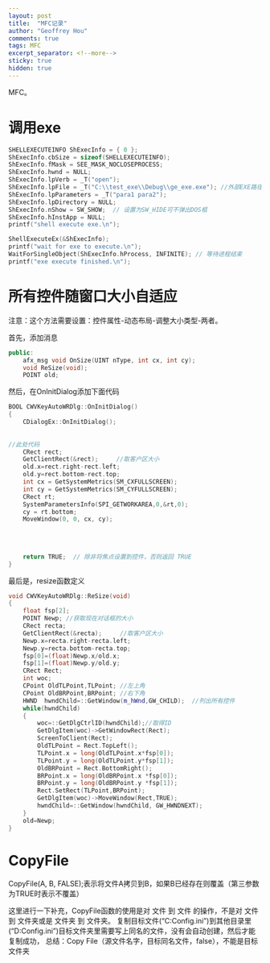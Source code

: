 ```yaml
---
layout: post
title:  "MFC记录"
author: "Geoffrey Hou"
comments: true
tags: MFC
excerpt_separator: <!--more-->
sticky: true
hidden: true
---
```


<head>
    <script src="https://cdn.mathjax.org/mathjax/latest/MathJax.js?config=TeX-AMS-MML_HTMLorMML" type="text/javascript"></script>
    <script type="text/x-mathjax-config">
        MathJax.Hub.Config({
            tex2jax: {
            skipTags: ['script', 'noscript', 'style', 'textarea', 'pre'],
            inlineMath: [['$','$']]
            }
        });
    </script>
</head>

MFC。<!--more-->


# **调用exe**

```c++
SHELLEXECUTEINFO ShExecInfo = { 0 }; 
ShExecInfo.cbSize = sizeof(SHELLEXECUTEINFO); 
ShExecInfo.fMask = SEE_MASK_NOCLOSEPROCESS; 
ShExecInfo.hwnd = NULL; 
ShExecInfo.lpVerb = _T("open"); 
ShExecInfo.lpFile = _T("C:\\test_exe\\Debug\\ge_exe.exe"); //外部EXE路径 
ShExecInfo.lpParameters = _T("para1 para2"); 
ShExecInfo.lpDirectory = NULL; 
ShExecInfo.nShow = SW_SHOW;  // 设置为SW_HIDE可不弹出DOS框
ShExecInfo.hInstApp = NULL; 
printf("shell execute exe.\n"); 

ShellExecuteEx(&ShExecInfo); 
printf("wait for exe to execute.\n"); 
WaitForSingleObject(ShExecInfo.hProcess, INFINITE); // 等待进程结束 
printf("exe execute finished.\n"); 
```

# 所有控件随窗口大小自适应

注意：这个方法需要设置：控件属性-动态布局-调整大小类型-两者。

首先，添加消息

```c++
public:
	afx_msg void OnSize(UINT nType, int cx, int cy);
	void ReSize(void);
	POINT old;
```

然后，在OnInitDialog添加下面代码

```c++
BOOL CWVKeyAutoWRDlg::OnInitDialog()
{
	CDialogEx::OnInitDialog();
 
 
//此处代码
	CRect rect;    
	GetClientRect(&rect);     //取客户区大小  
	old.x=rect.right-rect.left;
	old.y=rect.bottom-rect.top;
	int cx = GetSystemMetrics(SM_CXFULLSCREEN);
	int cy = GetSystemMetrics(SM_CYFULLSCREEN);
	CRect rt;
	SystemParametersInfo(SPI_GETWORKAREA,0,&rt,0);
	cy = rt.bottom;
	MoveWindow(0, 0, cx, cy);
 
 
 
 
	return TRUE;  // 除非将焦点设置到控件，否则返回 TRUE
}
```

最后是，resize函数定义

```c++
void CWVKeyAutoWRDlg::ReSize(void)
{
	float fsp[2];
	POINT Newp; //获取现在对话框的大小
	CRect recta;    
	GetClientRect(&recta);     //取客户区大小  
	Newp.x=recta.right-recta.left;
	Newp.y=recta.bottom-recta.top;
	fsp[0]=(float)Newp.x/old.x;
	fsp[1]=(float)Newp.y/old.y;
	CRect Rect;
	int woc;
	CPoint OldTLPoint,TLPoint; //左上角
	CPoint OldBRPoint,BRPoint; //右下角
	HWND  hwndChild=::GetWindow(m_hWnd,GW_CHILD);  //列出所有控件  
	while(hwndChild)    
	{    
		woc=::GetDlgCtrlID(hwndChild);//取得ID
		GetDlgItem(woc)->GetWindowRect(Rect);  
		ScreenToClient(Rect);  
		OldTLPoint = Rect.TopLeft();  
		TLPoint.x = long(OldTLPoint.x*fsp[0]);  
		TLPoint.y = long(OldTLPoint.y*fsp[1]);  
		OldBRPoint = Rect.BottomRight();  
		BRPoint.x = long(OldBRPoint.x *fsp[0]);  
		BRPoint.y = long(OldBRPoint.y *fsp[1]);  
		Rect.SetRect(TLPoint,BRPoint);  
		GetDlgItem(woc)->MoveWindow(Rect,TRUE);
		hwndChild=::GetWindow(hwndChild, GW_HWNDNEXT);    
	}
	old=Newp;
}
```

# CopyFile

CopyFile(A, B, FALSE);表示将文件A拷贝到B，如果B已经存在则覆盖（第三参数为TRUE时表示不覆盖）

这里进行一下补充，CopyFile函数的使用是对 文件 到 文件 的操作，不是对 文件 到 文件夹或是 文件夹 到 文件夹。
复制目标文件(“C:Config.ini”)到其他目录里(“D:Config.ini”)目标文件夹里需要写上同名的文件，没有会自动创建，然后才能复制成功，
总结：Copy File（源文件名字，目标同名文件，false），不能是目标文件夹
